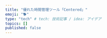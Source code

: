 ```yaml
---
title: "優れた時間管理ツール「Centered」"
emoji: "🐕"
type: "tech" # tech: 技術記事 / idea: アイデア
topics: []
published: false
---
```

